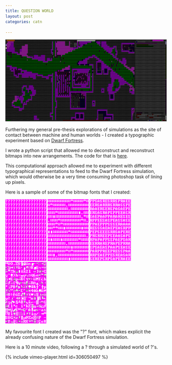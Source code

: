 ```yaml
---
title: QUESTION WORLD
layout: post
categories: catn

---
```

![](/blog/assets/question_world/5.png)

Furthering my general pre-thesis explorations of simulations as the site of contact between machine and human worlds - I created a typographic experiment based on [Dwarf Fortress](http://www.bay12games.com/dwarves/).

I wrote a python script that allowed me to deconstruct and reconstruct bitmaps into new arrangements. The code for that is [here](https://github.com/samhains/bitmap-font-maker).

This computational approach allowed me to experiment with different typographical representations to feed to the Dwarf Fortress simulation, which would otherwise be a very time consuming photoshop task of lining up pixels.

Here is a sample of some of the bitmap fonts that I created:

![](/blog/assets/question_world/1.png)
![](/blog/assets/question_world/2.png)
![](/blog/assets/question_world/3.png)
![](/blog/assets/question_world/4.png)

My favourite font I created was the "?" font, which makes explicit the already confusing nature of the Dwarf Fortress simulation.

Here is a 10 minute video, following a ? through a simulated world of ?'s.

{% include vimeo-player.html id=306050497 %}
